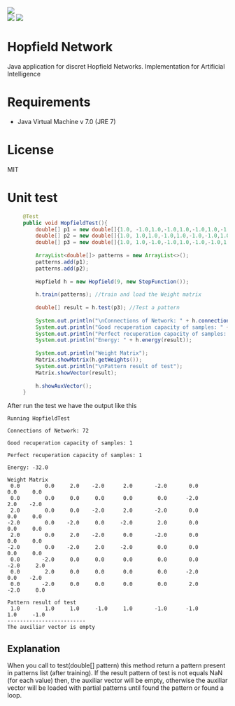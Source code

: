 [<img src='http://4.bp.blogspot.com/--wUe5Oz23Ow/U8w2OvRr1fI/AAAAAAAAG6c/w0o_FxM1z7Y/s1600/gitHub-download-button.png' />](https://github.com/yogonza524/HopfieldNetwork/releases/download/1.0/Hopfield-1.0.jar) <br />
<img src='http://thales.cica.es/rd/Recursos/rd98/TecInfo/07/5-1.jpg' />
<img src='https://upload.wikimedia.org/math/a/b/4/ab46c4ec598e884f2fdaf34f88ca73c8.png' />
# Hopfield Network
Java application for discret Hopfield Networks. Implementation for Artificial Intelligence

# Requirements
- Java Virtual Machine v 7.0 (JRE 7)

# License
MIT

# Unit test
```java
     @Test
     public void HopfieldTest(){
         double[] p1 = new double[]{1.0, -1.0,1.0,-1.0,1.0,-1.0,1.0,-1.0,1.0};
         double[] p2 = new double[]{1.0, 1.0,1.0,-1.0,1.0,-1.0,-1.0,1.0,-1.0};
         double[] p3 = new double[]{1.0, 1.0,-1.0,-1.0,1.0,-1.0,-1.0,1.0,-1.0};
         
         ArrayList<double[]> patterns = new ArrayList<>();
         patterns.add(p1);
         patterns.add(p2);
         
         Hopfield h = new Hopfield(9, new StepFunction());
         
         h.train(patterns); //train and load the Weight matrix
         
         double[] result = h.test(p3); //Test a pattern
         
         System.out.println("\nConnections of Network: " + h.connections() + "\n"); //show Neural connections
         System.out.println("Good recuperation capacity of samples: " + Hopfield.goodRecuperation(h.getWeights().length) + "\n");
         System.out.println("Perfect recuperation capacity of samples: " + Hopfield.perfectRacuperation(h.getWeights().length) + "\n");
         System.out.println("Energy: " + h.energy(result));
         
         System.out.println("Weight Matrix");
         Matrix.showMatrix(h.getWeights());
         System.out.println("\nPattern result of test");
         Matrix.showVector(result);
        
         h.showAuxVector();
     }
```
After run the test we have the output like this
```
Running HopfieldTest

Connections of Network: 72

Good recuperation capacity of samples: 1

Perfect recuperation capacity of samples: 1

Energy: -32.0

Weight Matrix
 0.0    	0.0    	2.0    -2.0      2.0       -2.0       0.0    	0.0    	0.0
 0.0    	0.0    	0.0    	0.0    	 0.0    	0.0    	 -2.0    	2.0	   -2.0
 2.0    	0.0    	0.0    -2.0   	 2.0   	   -2.0       0.0   	0.0    	0.0
-2.0  	    0.0	   -2.0	    0.0	    -2.0	    2.0	      0.0	    0.0	    0.0
 2.0	    0.0	    2.0	   -2.0	     0.0	   -2.0       0.0	    0.0    	0.0
-2.0	    0.0	   -2.0	    2.0	    -2.0        0.0	      0.0	    0.0	    0.0
 0.0	   -2.0	    0.0	    0.0      0.0	    0.0	      0.0	   -2.0	    2.0
 0.0	    2.0	    0.0	    0.0	     0.0	    0.0	     -2.0	    0.0	   -2.0
 0.0	   -2.0	    0.0	    0.0	     0.0	    0.0	      2.0	   -2.0	    0.0

Pattern result of test 
 1.0	    1.0     1.0     -1.0     1.0	   -1.0	     -1.0	    1.0     -1.0
-------------------------
The auxiliar vector is empty
```
## Explanation
When you call to test(double[] pattern) this method return a pattern present in patterns list (after training). If the result pattern of test is not equals NaN (for each value) then, the auxiliar vector will be empty, otherwise the auxiliar vector will be loaded with partial patterns until found the pattern or found a loop.
